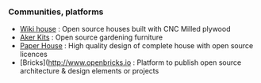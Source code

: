
### Communities, platforms

* [Wiki house](http://wikihouse.cc) : Open source houses built with CNC Milled plywood
* [Aker Kits](https://aker.me/) : Open source gardening furniture
* [Paper House](http://paperhouses.co/) : High quality design of complete house with open source licences 
* [Bricks](http://www.openbricks.io : Platform to publish open source architecture & design elements or projects
